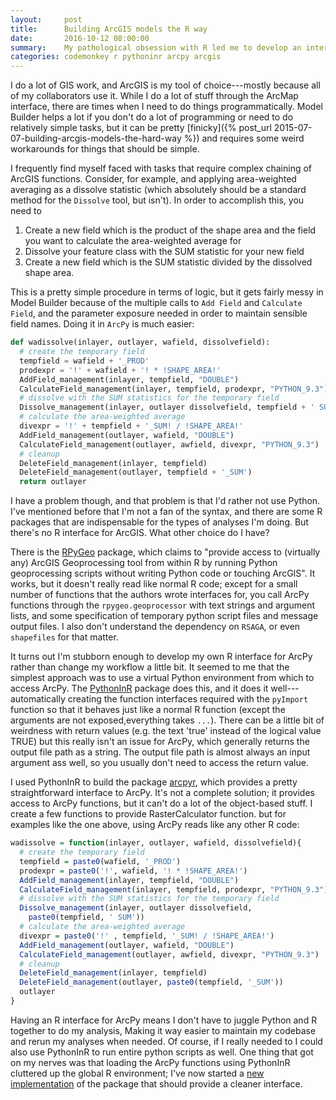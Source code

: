```yaml
---
layout:     post
title:      Building ArcGIS models the R way
date:       2016-10-12 08:00:00
summary:    My pathological obsession with R led me to develop an interface for ArcPy.
categories: codemonkey r pythoninr arcpy arcgis
---
```


I do a lot of GIS work, and ArcGIS is my tool of choice---mostly because 
all of my collaborators use it. While I do a lot of stuff through the ArcMap 
interface, there are times when I need to do things programmatically. 
Model Builder helps a lot if you don't do a lot of programming or need 
to do relatively simple tasks, but it can be pretty 
[finicky]({% post_url 2015-07-07-building-arcgis-models-the-hard-way %}) 
and requires some weird workarounds for things that should be simple. 

I frequently find myself faced with tasks that require complex chaining 
of ArcGIS functions. Consider, for example, and applying area-weighted 
averaging as a dissolve statistic (which absolutely should be a standard 
method for the `Dissolve` tool, but isn't). In order to accomplish this, 
you need to 

  1. Create a new field which is the product of the shape area 
     and the field you want to calculate the area-weighted average for
  2. Dissolve your feature class with the SUM statistic for your new 
     field
  3. Create a new field which is the SUM statistic divided by the 
     dissolved shape area.

This is a pretty simple procedure in terms of logic, but it gets fairly 
messy in Model Builder because of the multiple calls to `Add Field` and 
`Calculate Field`, and the parameter exposure needed in order to maintain
sensible field names. Doing it in `ArcPy` is much easier:

```python
def wadissolve(inlayer, outlayer, wafield, dissolvefield):
  # create the temporary field
  tempfield = wafield + '_PROD'
  prodexpr = '!' + wafield + '! * !SHAPE_AREA!'
  AddField_management(inlayer, tempfield, "DOUBLE")
  CalculateField_management(inlayer, tempfield, prodexpr, "PYTHON_9.3")
  # dissolve with the SUM statistics for the temporary field
  Dissolve_management(inlayer, outlayer dissolvefield, tempfield + ' SUM')
  # calculate the area-weighted average
  divexpr = '!' + tempfield + '_SUM! / !SHAPE_AREA!'
  AddField_management(outlayer, wafield, "DOUBLE")
  CalculateField_management(outlayer, awfield, divexpr, "PYTHON_9.3")
  # cleanup
  DeleteField_management(inlayer, tempfield)
  DeleteField_management(outlayer, tempfield + '_SUM')
  return outlayer
```

I have a problem though, and that problem is that I'd rather not use 
Python. I've mentioned before that I'm not a fan of the syntax, and 
there are some R packages that are indispensable for the types of 
analyses I'm doing. But there's no R interface for ArcGIS. What 
other choice do I have?

There is the [RPyGeo](https://cran.r-project.org/web/packages/RPyGeo) 
package, which claims to "provide access to 
(virtually any) ArcGIS Geoprocessing tool from within R by running 
Python geoprocessing scripts without writing Python code or touching 
ArcGIS". It works, but it doesn't really read like normal R code; except
for a small number of functions that the authors wrote interfaces for,
you call ArcPy functions through the `rpygeo.geoprocessor` with text 
strings and argument lists, and some specification of temporary python 
script files and message output files. I also don't understand the 
dependency on `RSAGA`, or even `shapefiles` for that matter. 

It turns out I'm stubborn enough to develop my own R interface for ArcPy 
rather than change my workflow a little bit. It seemed to me that the
simplest approach was to use a virtual Python environment from which to 
access ArcPy. The 
[PythonInR](https://cran.r-project.org/web/packages/PythonInR) 
package does this, and it does it well---automatically creating the 
function interfaces required with the `pyImport` function so that it 
behaves just like a normal R function (except the arguments are not 
exposed,everything takes `...`). There can be a little bit of weirdness
with return values (e.g. the text 'true' instead of the logical value 
TRUE) but this really isn't an issue for ArcPy, which generally returns 
the output file path as a string. The output file path is almost always
an input argument ass well, so you usually don't need to access the 
return value.

I used PythonInR to build the package 
[arcpyr](https://github.com/mkoohafkan/arcpyr), which provides a pretty
straightforward interface to ArcPy. It's not a complete solution; it 
provides access to ArcPy functions, but it can't do a lot of the 
object-based stuff. I create a few functions to provide RasterCalculator 
function. but for examples like the one above, using ArcPy reads like 
any other R code:

```r
wadissolve = function(inlayer, outlayer, wafield, dissolvefield){
  # create the temporary field
  tempfield = paste0(wafield, '_PROD')
  prodexpr = paste0('!', wafield, '! * !SHAPE_AREA!')
  AddField_management(inlayer, tempfield, "DOUBLE")
  CalculateField_management(inlayer, tempfield, prodexpr, "PYTHON_9.3")
  # dissolve with the SUM statistics for the temporary field
  Dissolve_management(inlayer, outlayer dissolvefield, 
    paste0(tempfield, ' SUM'))
  # calculate the area-weighted average
  divexpr = paste0('!' , tempfield, '_SUM! / !SHAPE_AREA!')
  AddField_management(outlayer, wafield, "DOUBLE")
  CalculateField_management(outlayer, awfield, divexpr, "PYTHON_9.3")
  # cleanup
  DeleteField_management(inlayer, tempfield)
  DeleteField_management(outlayer, paste0(tempfield, '_SUM'))
  outlayer
}
```

Having an R interface for ArcPy means I don't have to juggle Python and
R together to do my analysis, Making it way easier to maintain my 
codebase and rerun my analyses when needed. Of course, if I really needed
to I could also use PythonInR to run entire python scripts as well. One
thing that got on my nerves was that loading the ArcPy functions using 
PythonInR cluttered up the global R environment; I've now started a 
[new implementation](https://github.com/mkoohafkan/arcpyrenv) 
of the package that should provide a cleaner interface.
